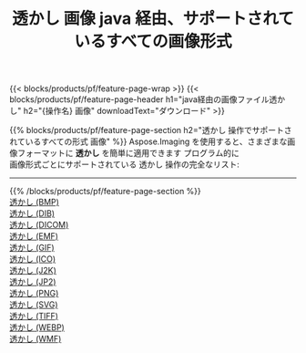 ﻿---
title: 透かし 画像 java 経由、サポートされているすべての画像形式 
weight: 3920
url: /ja/java/watermark 
lang: ja
langdirlevel: 2
locales: zh-hans,ja,it,ru,de,es,fr,nl,id,lt,pl,pt,vi,tr,ko,zh-hant,ar,hi,th,sv,cs,uk,he
description: Aspose.Imaging を使用すると、java 経由で簡単に 透かし イメージを作成できます
---

{{< blocks/products/pf/feature-page-wrap >}}
{{< blocks/products/pf/feature-page-header h1="java経由の画像ファイル透かし" h2="{操作名} 画像" downloadText="ダウンロード" >}}


{{% blocks/products/pf/feature-page-section  h2="透かし 操作でサポートされているすべての形式 画像" %}}
Aspose.Imaging を使用すると、さまざまな画像フォーマットに **透かし** を簡単に適用できます プログラム的に
<br/>
画像形式ごとにサポートされている 透かし 操作の完全なリスト:
<hr/>
{{% /blocks/products/pf/feature-page-section %}}
<div class="container-fluid productfamilypage bg-gray">
    <div class="convertypes bg-gray agp-content section">
        <div class="container">
		<div class="row other-converters">
		    <div class='col-md-2 other-converter remove-lp remove-rp'><a href="/imaging/ja/java/watermark/bmp" >透かし (BMP)</a></div><div class='col-md-2 other-converter remove-lp remove-rp'><a href="/imaging/ja/java/watermark/dib" >透かし (DIB)</a></div><div class='col-md-2 other-converter remove-lp remove-rp'><a href="/imaging/ja/java/watermark/dicom" >透かし (DICOM)</a></div><div class='col-md-2 other-converter remove-lp remove-rp'><a href="/imaging/ja/java/watermark/emf" >透かし (EMF)</a></div><div class='col-md-2 other-converter remove-lp remove-rp'><a href="/imaging/ja/java/watermark/gif" >透かし (GIF)</a></div><div class='col-md-2 other-converter remove-lp remove-rp'><a href="/imaging/ja/java/watermark/ico" >透かし (ICO)</a></div><div class='col-md-2 other-converter remove-lp remove-rp'><a href="/imaging/ja/java/watermark/j2k" >透かし (J2K)</a></div><div class='col-md-2 other-converter remove-lp remove-rp'><a href="/imaging/ja/java/watermark/jp2" >透かし (JP2)</a></div><div class='col-md-2 other-converter remove-lp remove-rp'><a href="/imaging/ja/java/watermark/png" >透かし (PNG)</a></div><div class='col-md-2 other-converter remove-lp remove-rp'><a href="/imaging/ja/java/watermark/svg" >透かし (SVG)</a></div><div class='col-md-2 other-converter remove-lp remove-rp'><a href="/imaging/ja/java/watermark/tiff" >透かし (TIFF)</a></div><div class='col-md-2 other-converter remove-lp remove-rp'><a href="/imaging/ja/java/watermark/webp" >透かし (WEBP)</a></div><div class='col-md-2 other-converter remove-lp remove-rp'><a href="/imaging/ja/java/watermark/wmf" >透かし (WMF)</a></div>
                </div>
        </div>
    </div>
</div>
<br/>


